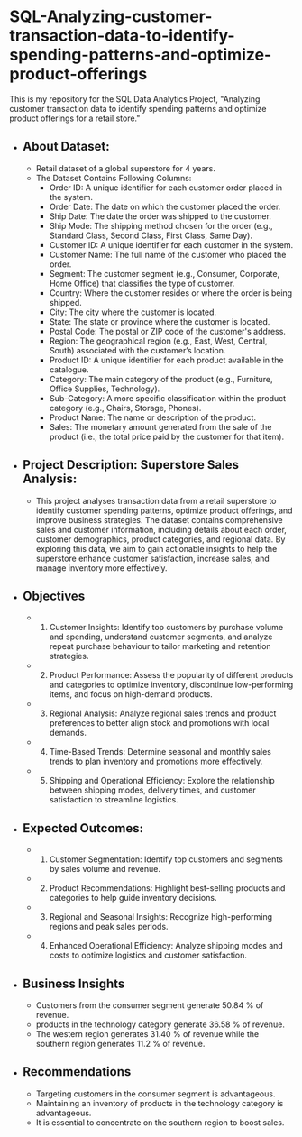 # SQL-Analyzing-customer-transaction-data-to-identify-spending-patterns-and-optimize-product-offerings
This is my repository for the SQL Data Analytics Project, "Analyzing customer transaction data to identify spending patterns and optimize product offerings for a retail store."
* ## About Dataset:
  * Retail dataset of a global superstore for 4 years.
  * The Dataset Contains Following Columns:
    * Order ID: A unique identifier for each customer order placed in the system.
    * Order Date: The date on which the customer placed the order.
    * Ship Date: The date the order was shipped to the customer.
    * Ship Mode: The shipping method chosen for the order (e.g., Standard Class, Second Class, First Class, Same Day).
    * Customer ID: A unique identifier for each customer in the system.
    * Customer Name: The full name of the customer who placed the order.
    * Segment: The customer segment (e.g., Consumer, Corporate, Home Office) that classifies the type of customer.
    * Country: Where the customer resides or where the order is being shipped.
    * City: The city where the customer is located.    
    * State: The state or province where the customer is located.
    * Postal Code: The postal or ZIP code of the customer's address.
    * Region: The geographical region (e.g., East, West, Central, South) associated with the customer’s location.
    * Product ID: A unique identifier for each product available in the catalogue.
    * Category: The main category of the product (e.g., Furniture, Office Supplies, Technology).
    * Sub-Category: A more specific classification within the product category (e.g., Chairs, Storage, Phones).
    * Product Name: The name or description of the product.
    * Sales: The monetary amount generated from the sale of the product (i.e., the total price paid by the customer for that item).
* ## Project Description: Superstore Sales Analysis:
   * This project analyses transaction data from a retail superstore to identify customer spending patterns, optimize product offerings, and improve business strategies. The dataset contains comprehensive sales and customer information, including details about each order, customer demographics, product categories, and regional data. By exploring this data, we aim to gain actionable insights to help the superstore enhance customer satisfaction, increase sales, and manage inventory more effectively.
* ## Objectives
    * 1. Customer Insights: Identify top customers by purchase volume and spending, understand customer segments, 
and analyze repeat purchase behaviour to tailor marketing and retention strategies.
    * 2. Product Performance: Assess the popularity of different products and categories to optimize inventory,
discontinue low-performing items, and focus on high-demand products.
    * 3. Regional Analysis: Analyze regional sales trends and product preferences 
to better align stock and promotions with local demands.
    * 4. Time-Based Trends: Determine seasonal and monthly sales trends to plan inventory and promotions more effectively.
    * 5. Shipping and Operational Efficiency: Explore the relationship between shipping modes, delivery times, 
and customer satisfaction to streamline logistics.
*  ## Expected Outcomes:
   * 1. Customer Segmentation: Identify top customers and segments by sales volume and revenue.
   * 2. Product Recommendations: Highlight best-selling products and categories to help guide inventory decisions.
   * 3. Regional and Seasonal Insights: Recognize high-performing regions and peak sales periods.
   * 4. Enhanced Operational Efficiency: Analyze shipping modes and costs to optimize logistics and customer satisfaction.
* ## Business Insights 
   - Customers from the consumer segment generate 50.84 % of revenue.
   - products in the technology category generate  36.58 % of revenue.
   - The western region generates 31.40 % of revenue while the southern region generates 11.2 % of revenue.
* ## Recommendations
   - Targeting customers in the consumer segment is advantageous.
   - Maintaining an inventory of products in the technology category is advantageous.
   - It is essential to concentrate on the southern region to boost sales.
